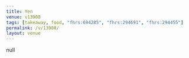 ```yaml
---
title: Yen
venue: v13908
tags: [takeaway, food, "fhrs:694285", "fhrs:294691", "fhrs:294455"]
permalink: /v/13908/
layout: venue
---
```

null